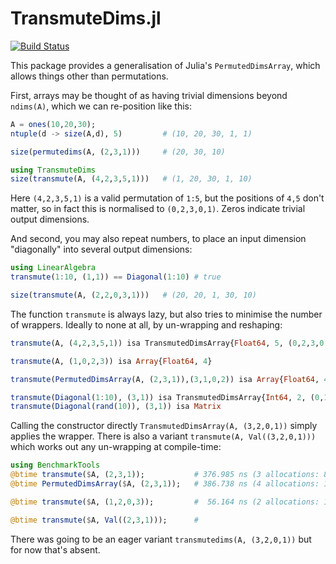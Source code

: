 # TransmuteDims.jl

[![Build Status](https://github.com/mcabbott/TransmuteDims.jl/workflows/CI/badge.svg)](https://github.com/mcabbott/TransmuteDims.jl/actions)

This package provides a generalisation of Julia's `PermutedDimsArray`, which allows things other than permutations.

First, arrays may be thought of as having trivial dimensions beyond `ndims(A)`, which we can re-position like this:

```julia
A = ones(10,20,30);
ntuple(d -> size(A,d), 5)         # (10, 20, 30, 1, 1)

size(permutedims(A, (2,3,1)))     # (20, 30, 10)

using TransmuteDims
size(transmute(A, (4,2,3,5,1)))   # (1, 20, 30, 1, 10)
```

Here `(4,2,3,5,1)` is a valid permutation of `1:5`, but the positions of `4,5` don't matter, so in fact this is normalised to `(0,2,3,0,1)`. Zeros indicate trivial output dimensions.

And second, you may also repeat numbers, to place an input dimension "diagonally" into several output dimensions:

```julia
using LinearAlgebra
transmute(1:10, (1,1)) == Diagonal(1:10) # true

size(transmute(A, (2,2,0,3,1)))   # (20, 20, 1, 30, 10)
```

The function `transmute` is always lazy, but also tries to minimise the number of wrappers. Ideally to none at all, by un-wrapping and reshaping:

```julia
transmute(A, (4,2,3,5,1)) isa TransmutedDimsArray{Float64, 5, (0,2,3,0,1), (5,2,3), <:Array}

transmute(A, (1,0,2,3)) isa Array{Float64, 4}

transmute(PermutedDimsArray(A, (2,3,1)),(3,1,0,2)) isa Array{Float64, 4}

transmute(Diagonal(1:10), (3,1)) isa TransmutedDimsArray{Int64, 2, (0,1), (2,), <:UnitRange}
transmute(Diagonal(rand(10)), (3,1)) isa Matrix
```

Calling the constructor directly `TransmutedDimsArray(A, (3,2,0,1))` simply applies the wrapper. 
There is also a variant `transmute(A, Val((3,2,0,1)))` which works out any un-wrapping at compile-time:
```julia
using BenchmarkTools
@btime transmute($A, (2,3,1));           # 376.985 ns (3 allocations: 80 bytes)
@btime PermutedDimsArray($A, (2,3,1));   # 386.738 ns (4 allocations: 176 bytes)

@btime transmute($A, (1,2,0,3));         #  56.164 ns (2 allocations: 128 bytes)

@btime transmute($A, Val((2,3,1)));      #  
```

There was going to be an eager variant `transmutedims(A, (3,2,0,1))` but for now that's absent.
